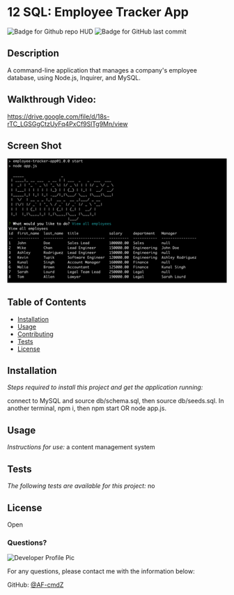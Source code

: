 # 12 SQL: Employee Tracker App

![Badge for Github repo HUD](https://img.shields.io/github/languages/top/AF-cmdZ/employee-tracker-app?style=flat&logo=appveyor) ![Badge for GitHub last commit](https://img.shields.io/github/last-commit/AF-cmdZ/employee-tracker-app?style=flat&logo=appveyor)

## Description
A command-line application that manages a company's employee database, using Node.js, Inquirer, and MySQL.

## Walkthrough Video:
https://drive.google.com/file/d/18s-rTC_LGSGgCtzUyFq4PxCf9SlTg9Mn/view

## Screen Shot
![Screen Shot](./images/screen-shot.png)

## Table of Contents
* [Installation](#installation)
* [Usage](#usage)
* [Contributing](#contributing)
* [Tests](#tests)
* [License](#license)
## Installation

*Steps required to install this project and get the application running:*

connect to MySQL and source db/schema.sql, then source db/seeds.sql. In another terminal, npm i, then npm start OR node app.js.
 ## Usage
*Instructions for use:*
a content management system

## Tests
*The following tests are available for this project:*
no

## License
Open

### Questions?
![Developer Profile Pic](https://avatars.githubusercontent.com/u/80429715?v=4)

For any questions, please contact me with the information below:

GitHub: [@AF-cmdZ](https://api.github.com/users/AF-cmdZ)
